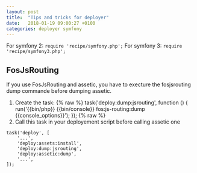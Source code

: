 ```yaml
---
layout: post
title:  "Tips and tricks for deployer"
date:   2018-01-19 09:00:27 +0100
categories: deployer symfony
---
```


For symfony 2: `require 'recipe/symfony.php';`
For symfony 3: `require 'recipe/symfony3.php';`

## FosJsRouting
If you use FosJsRouting and assetic, you have to execture the fosjsrouting dump commande before dumping assetic.

1. Create the task:
{% raw %}
task('deploy:dump:jsrouting', function () {
    run('{{bin/php}} {{bin/console}} fos:js-routing:dump {{console_options}}');
});
{% raw %}
2. Call this task in your deployement script before calling assetic one
```
task('deploy', [
    '...',
    'deploy:assets:install',
    'deploy:dump:jsrouting',
    'deploy:assetic:dump',
    '...',
]);
```